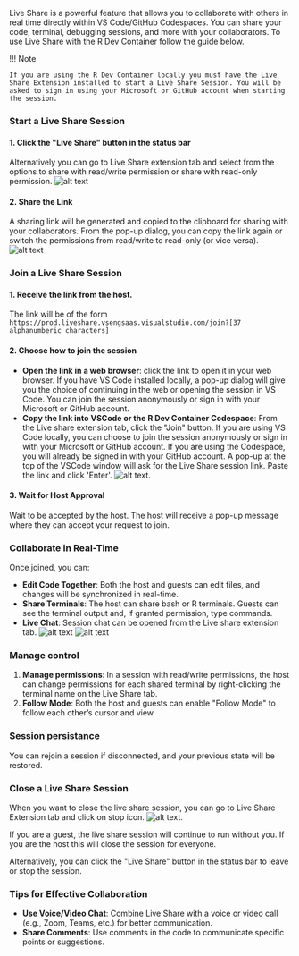Live Share is a powerful feature that allows you to collaborate with others in real time directly within VS Code/GitHub Codespaces. You can share your code, terminal, debugging sessions, and more with your collaborators. To use Live Share with the R Dev Container follow the guide below.

!!! Note

    If you are using the R Dev Container locally you must have the Live Share Extension installed to start a Live Share Session. You will be asked to sign in using your Microsoft or GitHub account when starting the session.

### Start a Live Share Session

#### 1. Click the "Live Share" button in the status bar
 Alternatively you can go to Live Share extension tab and select from the options to share with read/write permission or share with read-only permission.
![alt text](../../assets/live-share.png)

#### 2. Share the Link
 A sharing link will be generated and copied to the clipboard for sharing with your collaborators. From the pop-up dialog, you can copy the link again or switch the permissions from read/write to read-only (or vice versa).
![alt text](../../assets/live-share2.png)

### Join a Live Share Session

#### 1. Receive the link from the host.
 The link will be of the form `https://prod.liveshare.vsengsaas.visualstudio.com/join?[37 alphanumberic characters]`

#### 2. Choose how to join the session

- **Open the link in a web browser**: click the link to open it in your web browser. If you have VS Code installed locally, a pop-up dialog will give you the choice of continuing in the web or opening the session in VS Code. You can join the session anonymously or sign in with your Microsoft or GitHub account.
- **Copy the link into VSCode or the R Dev Container Codespace**: From the Live share extension tab, click the "Join" button. If you are using VS Code locally, you can choose to join the session anonymously or sign in with your Microsoft or GitHub account. If you are using the Codespace, you will already be signed in with your GitHub account. A pop-up at the top of the VSCode window will ask for the Live Share session link. Paste the link and click 'Enter'.
![alt text](../../assets/live-share3.png). 

#### 3. Wait for Host Approval
Wait to be accepted by the host. The host will receive a pop-up message where they can accept your request to join.

### Collaborate in Real-Time

Once joined, you can:

- **Edit Code Together**: Both the host and guests can edit files, and changes will be synchronized in real-time.
- **Share Terminals**: The host can share bash or R terminals. Guests can see the terminal output and, if granted permission, type commands.
- **Live Chat**: Session chat can be opened from the Live share extension tab.
![alt text](../../assets/live-share6.png)
![alt text](../../assets/live-share5.png)

### Manage control

1. **Manage permissions**: In a session with read/write permissions, the host can change permissions for each shared terminal by right-clicking the terminal name on the Live Share tab.
2. **Follow Mode**: Both the host and guests can enable "Follow Mode" to follow each other’s cursor and view.

### Session persistance

You can rejoin a session if disconnected, and your previous state will be restored.

### Close a Live Share Session

When you want to close the live share session, you can go to Live Share Extension tab and click on stop icon. 
![alt text](../../assets/live-share4.png).

If you are a guest, the live share session will continue to run without you. If you are the host this will close the session for everyone.

Alternatively, you can click the "Live Share" button in the status bar to leave or stop the session.

### Tips for Effective Collaboration

- **Use Voice/Video Chat**: Combine Live Share with a voice or video call (e.g., Zoom, Teams, etc.) for better communication.
- **Share Comments**: Use comments in the code to communicate specific points or suggestions.
